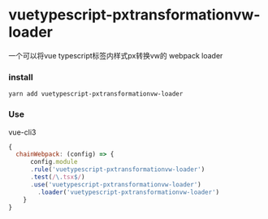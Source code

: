 # vuetypescript-pxtransformationvw-loader
一个可以将vue typescript标签内样式px转换vw的 webpack loader

### install

```
yarn add vuetypescript-pxtransformationvw-loader
```

### Use

vue-cli3

```javascript
{
  chainWebpack: (config) => {
      config.module
      .rule('vuetypescript-pxtransformationvw-loader')
      .test(/\.tsx$/)
      .use('vuetypescript-pxtransformationvw-loader')
        .loader('vuetypescript-pxtransformationvw-loader')
    }
}
```


